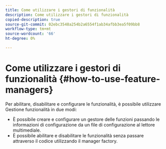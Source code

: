 ```yaml
---
title: Come utilizzare i gestori di funzionalità
description: Come utilizzare i gestori di funzionalità
copied-description: true
source-git-commit: 02ebc3548a254b2a6554f1ab34afbb3ea5f09bb8
workflow-type: tm+mt
source-wordcount: '66'
ht-degree: 0%

---
```


# Come utilizzare i gestori di funzionalità {#how-to-use-feature-managers}

Per abilitare, disabilitare e configurare le funzionalità, è possibile utilizzare Gestione funzionalità in due modi:

* È possibile creare e configurare un gestore delle funzioni passando le informazioni di configurazione da un file di configurazione al lettore multimediale.
* È possibile abilitare e disabilitare le funzionalità senza passare attraverso il codice utilizzando il manager factory.
